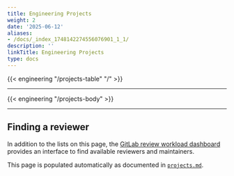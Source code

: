 ```yaml
---
title: Engineering Projects
weight: 2
date: '2025-06-12'
aliases:
- /docs/_index_1748142274556076901_1_1/
description: ''
linkTitle: Engineering Projects
type: docs
---
```


{{< engineering "/projects-table" "/" >}}

---

{{< engineering "/projects-body" >}}

---

## Finding a reviewer

In addition to the lists on this page, the [GitLab review workload dashboard](https://gitlab-org.gitlab.io/gitlab-roulette/) provides an interface to find available reviewers and maintainers.

This page is populated automatically as documented in [`projects.md`](https://gitlab.com/gitlab-com/www-gitlab-com/-/blob/master/doc/projects.md).
